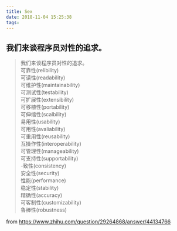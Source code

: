 ```yaml
---
title: Sex
date: 2018-11-04 15:25:38
tags:
---
```



## 我们来谈程序员对性的追求。

>  我们来谈程序员对性的追求。  
   可靠性(relibility)  
   可读性(readability)  
   可维护性(maintainability)  
   可测试性(testability)  
   可扩展性(extensibility)  
   可移植性(portability)  
   可伸缩性(scalbility)  
   易用性(usability)  
   可用性(avaliability)  
   可重用性(reusability)  
   互操作性(interoperability)  
   可管理性(manageability)  
   可支持性(supportability)  
   -致性(consistency)  
   安全性(security)  
   性能(performance)  
   稳定性(stability)  
   精确性(accuracy)  
   可客制性(customizability)  
   魯棒性(robustness)  
   
   
from https://www.zhihu.com/question/29264868/answer/44134766
